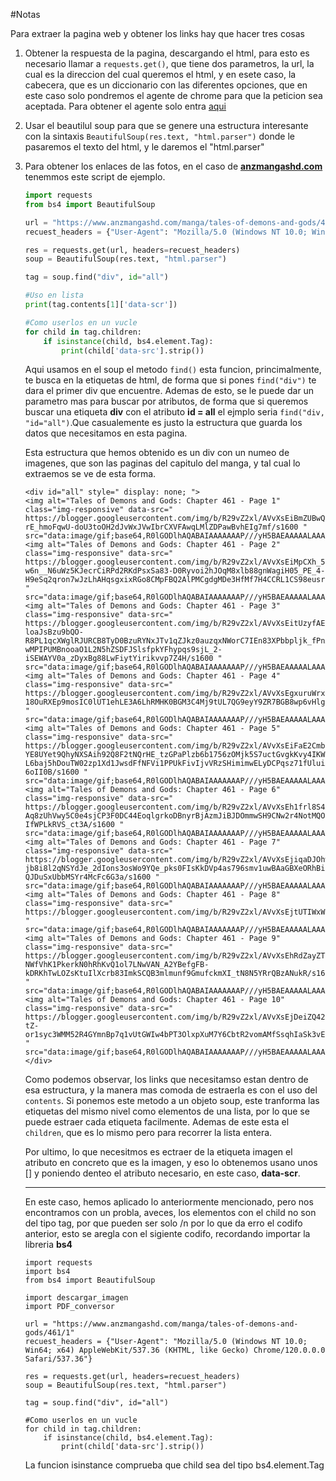 #Notas

Para extraer la pagina web y obtener los links hay que hacer tres cosas

1. Obtener la respuesta de la pagina, descargando el html, para esto es necesario llamar a `requests.get()`, que tiene dos parametros, la url, la cual es la direccion del cual queremos el html, y en esete caso, la cabecera, que es un diccionario con las diferentes opciones, que en este caso solo pondremos el agente de chrome para que la peticion sea aceptada. Para obtener el agente solo entra [aqui](https://www.whatismybrowser.com/es/detect/what-is-my-user-agent/)

2. Usar el beautilul soup para que se genere una estructura interesante con la sintaxis `BeautifulSoup(res.text, "html.parser")` donde le pasaremos el texto del html, y le daremos el "html.parser"

3. Para obtener los enlaces de las fotos, en el caso de **[anzmangashd.com](https://www.anzmangashd.com/)** tenemmos este script de ejemplo.


    ```python
    import requests
    from bs4 import BeautifulSoup

    url = "https://www.anzmangashd.com/manga/tales-of-demons-and-gods/461/1"
    recuest_headers = {"User-Agent": "Mozilla/5.0 (Windows NT 10.0; Win64; x64) AppleWebKit/537.36 (KHTML, like Gecko) Chrome/120.0.0.0 Safari/537.36"}

    res = requests.get(url, headers=recuest_headers)
    soup = BeautifulSoup(res.text, "html.parser")

    tag = soup.find("div", id="all")

    #Uso en lista
    print(tag.contents[1]['data-scr'])

    #Como userlos en un vucle
    for child in tag.children:
        if isinstance(child, bs4.element.Tag):
            print(child['data-src'].strip())

    ```
    Aqui usamos en el soup el metodo `find()` esta funcion, princimalmente, te busca en la etiquetas de html, de forma que si pones `find("div")` te dara el primer div que encuentre. Ademas de esto, se le puede dar un parametro mas para buscar por atributos, de forma que si queremos buscar una etiqueta **div** con el atributo **id = all** el ejmplo seria `find("div, "id="all")`.Que casualemente es justo la estructura que guarda los datos que necesitamos en esta pagina.

    Esta estructura que hemos obtenido es un div con un numeo de imagenes, que son las paginas del capitulo del manga, y tal cual lo extraemos se ve de esta forma.

    ```
    <div id="all" style=" display: none; ">
    <img alt="Tales of Demons and Gods: Chapter 461 - Page 1" class="img-responsive" data-src=" https://blogger.googleusercontent.com/img/b/R29vZ2xl/AVvXsEiBmZUBwQflswY_RYkMMyPgNYL8K_YZK5eFQMHt0aH9TpDEe9LwFXm7l2koCQYe8uYf_fU09ukv6GAzb4xlIYqCx1w6UXnltK2XPGL4Iwgh_kBhEigesqLK0E9MWrE7mL4Y0D43-rE_hmoFqwU-doU3toOH2dJvWxJVwIbrCXVFAwqLMlZDPawBvhEIg7mf/s1600 " src="data:image/gif;base64,R0lGODlhAQABAIAAAAAAAP///yH5BAEAAAAALAAAAAABAAEAAAIBRAA7"/>
    <img alt="Tales of Demons and Gods: Chapter 461 - Page 2" class="img-responsive" data-src=" https://blogger.googleusercontent.com/img/b/R29vZ2xl/AVvXsEiMpCXh_5lx2JAqY5HZj6OqXliOmN472Axq7o1RydJWcGGs-w6n__N6uWz5KJecrCiRPd2RKdPsxSa83-D0Ryvoi2hJOqM8xlb88gnWagiH05_PE_4-H9eSq2qron7wJzLhAHqsgxixRGo8CMpFBQ2AlPMCgdgMDe3HfMf7H4CCRL1CS98eusrjNh835rYo/s1600 " src="data:image/gif;base64,R0lGODlhAQABAIAAAAAAAP///yH5BAEAAAAALAAAAAABAAEAAAIBRAA7"/>
    <img alt="Tales of Demons and Gods: Chapter 461 - Page 3" class="img-responsive" data-src=" https://blogger.googleusercontent.com/img/b/R29vZ2xl/AVvXsEitUzyfAEzJBy9PAiFi-loaJsBzu9bQO-R8PL1qcXWglRJURCB8TyD0BzuRYNxJTv1qZJkz0auzqxNWorC7IEn83XPbbpljk_fPnAOnUfBdxQ_-wMPIPUMBnooaO1L2N5hZSDFJSlsfpkYFhypqs9sjL_2-iSEWAYV0a_zDyxBg88LwFiytYirikvvp7Z4H/s1600 " src="data:image/gif;base64,R0lGODlhAQABAIAAAAAAAP///yH5BAEAAAAALAAAAAABAAEAAAIBRAA7"/>
    <img alt="Tales of Demons and Gods: Chapter 461 - Page 4" class="img-responsive" data-src=" https://blogger.googleusercontent.com/img/b/R29vZ2xl/AVvXsEgxuruWrxBa3r6v8Bm_KMfgVKjE-18OuRXEp9mosIC0lUT1ehLE3A6LhRMHK0BGM3C4Mj9tUL7QG9eyY9ZR7BGB8wp6vHlgirR0zgqdCk1PRDDPaIP3u9LreiZQbmxHM9CV9C_b4nIHHvA4WMeSPuUS9YykuWrhUDK6FHEl0ADl4OptycFEYgKcPK2cmKPQ/s1600 " src="data:image/gif;base64,R0lGODlhAQABAIAAAAAAAP///yH5BAEAAAAALAAAAAABAAEAAAIBRAA7"/>
    <img alt="Tales of Demons and Gods: Chapter 461 - Page 5" class="img-responsive" data-src=" https://blogger.googleusercontent.com/img/b/R29vZ2xl/AVvXsEiFaE2Cmb8znL-YE8UYet9QhyNXSAih92Q8F2tNQrHE_tzGPaPlzb6b1756zOMjk5S7uctGvgkKvy4IKWXTIag_dPb9Nd0_S-L6baj5hDouTW02zp1Xd1JwsdFfNFVi1PPUkFivIjvVRzSHimimwELyDCPqsz71fUluiXJi1bn8giA_tGOhuzVJq-6oII0B/s1600 " src="data:image/gif;base64,R0lGODlhAQABAIAAAAAAAP///yH5BAEAAAAALAAAAAABAAEAAAIBRAA7"/>
    <img alt="Tales of Demons and Gods: Chapter 461 - Page 6" class="img-responsive" data-src=" https://blogger.googleusercontent.com/img/b/R29vZ2xl/AVvXsEh1frl8S4XtoZZ0SphDD9iJ7X9ecPvsHgb5e2E3ae8XhQ03FTo2yL1ehTU-Aq8zUhVwy5C0e4sjCP3F0DC44EoqlgrkoDBnyrBjAzmJiBJDOmmwSH9CNw2r4NotMQOr06LOgHqb82JW697A1UQs5T3lM9DVkj2ifGf7kq90Be69s_kSS-IfWPLkRVS_ct3A/s1600 " src="data:image/gif;base64,R0lGODlhAQABAIAAAAAAAP///yH5BAEAAAAALAAAAAABAAEAAAIBRAA7"/>
    <img alt="Tales of Demons and Gods: Chapter 461 - Page 7" class="img-responsive" data-src=" https://blogger.googleusercontent.com/img/b/R29vZ2xl/AVvXsEjiqaDJOhwW4oEr4jacEoBLWDT59b8BsyJX1Y6MutfG4BVgt0zyjm9tir92mHERKdI_luYrv03-jb8i8l2qNSYdJe_2dIons3osWo9YQe_pks0FIsKkDVp4as796smv1uwBAaGBXeORhBiH3sEz0CExE9unotQIKKhdmSApt-QJDuSxUbbMSYr4McFc6G3a/s1600 " src="data:image/gif;base64,R0lGODlhAQABAIAAAAAAAP///yH5BAEAAAAALAAAAAABAAEAAAIBRAA7"/>
    <img alt="Tales of Demons and Gods: Chapter 461 - Page 8" class="img-responsive" data-src=" https://blogger.googleusercontent.com/img/b/R29vZ2xl/AVvXsEjtUTIWxWZS5JwaAQ4bUTH1A0kLbvucDYbPd6HeCfkh6b8yCMHPMf2cGbezWsQUYM0_MOvTmhU3TFY_dzNLzQdj88plpOfn0tBmsLuvs9K7FSgkpMrF_PaDGYH3yRRkMNznyV2bXTXZ30NcezSp_B1VFMFizgpwhavZH3YSx3bo676bVbaZWJwROGRGVLzS/s1600 " src="data:image/gif;base64,R0lGODlhAQABAIAAAAAAAP///yH5BAEAAAAALAAAAAABAAEAAAIBRAA7"/>
    <img alt="Tales of Demons and Gods: Chapter 461 - Page 9" class="img-responsive" data-src=" https://blogger.googleusercontent.com/img/b/R29vZ2xl/AVvXsEhRdZayZTPA_5WAYGAcYVHCyZoJg0UB_QHF5ycgVYQ2kNaykKM0zoYbn05ePTXu0PPcXKhf05fcWhiJ9BKvuma-NWfVhK1PkerkN0hRhKvQ1ol7LNwVAN_A2YBefgFB-kDRKhTwLOZsKtuIlXcrb83ImkSCQB3mlmunf9GmufckmXI_tN8N5YRrQBzANukR/s1600 " src="data:image/gif;base64,R0lGODlhAQABAIAAAAAAAP///yH5BAEAAAAALAAAAAABAAEAAAIBRAA7"/>
    <img alt="Tales of Demons and Gods: Chapter 461 - Page 10" class="img-responsive" data-src=" https://blogger.googleusercontent.com/img/b/R29vZ2xl/AVvXsEjDeiZQ42F4dpgpTNADE1viIetOwSJXEGrvId7tZ0Iob8rKxRTlraeFLUnP82tM70l1AGtAZs9cds1E5yo9U9vIWifn312egwyti-tZ-or1syc3WMM52R4GYmnBp7q1vUtGWIw4bPT3OlxpXuM7Y6CbtR2vomAMfSsqhIaSk3vEkSeTtug0AmII3vDun_FP/s1600 " src="data:image/gif;base64,R0lGODlhAQABAIAAAAAAAP///yH5BAEAAAAALAAAAAABAAEAAAIBRAA7"/>
    </div>
    ```
    
    Como podemos observar, los links que necesitamso estan dentro de esa estructura, y la manera mas comoda de estraerla es con el uso del `contents`. Si ponemos este metodo a un objeto soup, este tranforma las etiquetas del mismo nivel como elementos de una lista, por lo que se puede estraer cada etiqueta facilmente. Ademas de este esta el `children`, que es lo mismo pero para recorrer la lista entera.

    Por ultimo, lo que necesitmos es ectraer de la etiqueta imagen el atributo en concreto que es la imagen, y eso lo obtenemos usano unos [] y poniendo denteo el atributo necesario, en este caso, **data-scr**.

    ---

    En este caso, hemos aplicado lo anteriormente mencionado, pero nos encontramos con un probla, aveces, los elementos con el child no son del tipo tag, por que pueden ser solo /n por lo que da erro el codifo anterior, esto se aregla con el sigiente codifo, recordando importar la libreria **bs4**

    ```
    import requests
    import bs4
    from bs4 import BeautifulSoup

    import descargar_imagen
    import PDF_conversor

    url = "https://www.anzmangashd.com/manga/tales-of-demons-and-gods/461/1"
    recuest_headers = {"User-Agent": "Mozilla/5.0 (Windows NT 10.0; Win64; x64) AppleWebKit/537.36 (KHTML, like Gecko) Chrome/120.0.0.0 Safari/537.36"}

    res = requests.get(url, headers=recuest_headers)
    soup = BeautifulSoup(res.text, "html.parser")

    tag = soup.find("div", id="all")

    #Como userlos en un vucle
    for child in tag.children:
        if isinstance(child, bs4.element.Tag):
            print(child['data-src'].strip())
    ```
    La funcion isinstance comprueba que child sea del tipo bs4.element.Tag